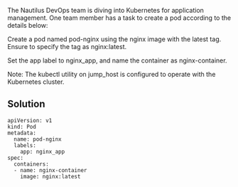 The Nautilus DevOps team is diving into Kubernetes for application management. One team member has a task to create a pod according to the details below:


Create a pod named pod-nginx using the nginx image with the latest tag. Ensure to specify the tag as nginx:latest.

Set the app label to nginx_app, and name the container as nginx-container.

Note: The kubectl utility on jump_host is configured to operate with the Kubernetes cluster.

## Solution

```
apiVersion: v1
kind: Pod
metadata:
  name: pod-nginx
  labels:
    app: nginx_app
spec:
  containers:
  - name: nginx-container
    image: nginx:latest
 

```

